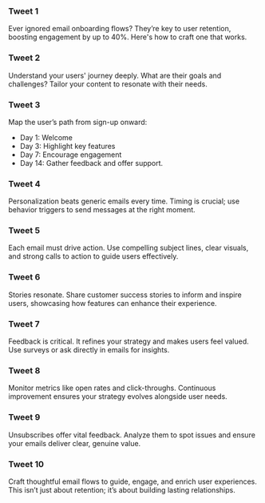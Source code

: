 ### Tweet 1

Ever ignored email onboarding flows? They’re key to user retention, boosting engagement by up to 40%. Here's how to craft one that works.

### Tweet 2

Understand your users' journey deeply. What are their goals and challenges? Tailor your content to resonate with their needs.

### Tweet 3

Map the user’s path from sign-up onward: 
- Day 1: Welcome
- Day 3: Highlight key features
- Day 7: Encourage engagement
- Day 14: Gather feedback and offer support.

### Tweet 4

Personalization beats generic emails every time. Timing is crucial; use behavior triggers to send messages at the right moment.

### Tweet 5

Each email must drive action. Use compelling subject lines, clear visuals, and strong calls to action to guide users effectively.

### Tweet 6

Stories resonate. Share customer success stories to inform and inspire users, showcasing how features can enhance their experience.

### Tweet 7

Feedback is critical. It refines your strategy and makes users feel valued. Use surveys or ask directly in emails for insights.

### Tweet 8

Monitor metrics like open rates and click-throughs. Continuous improvement ensures your strategy evolves alongside user needs.

### Tweet 9

Unsubscribes offer vital feedback. Analyze them to spot issues and ensure your emails deliver clear, genuine value.

### Tweet 10

Craft thoughtful email flows to guide, engage, and enrich user experiences. This isn’t just about retention; it’s about building lasting relationships.
